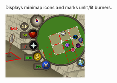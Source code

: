 Displays minimap icons and marks unlit/lit burners.

![poh](img/player-owned-house/player_owned_house_example.png)
